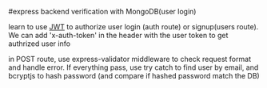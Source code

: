 #express backend verification with MongoDB(user login)

learn to use [JWT](https://jwt.io/introduction) to authorize user login (auth route) or signup(users route). We can add 'x-auth-token' in the header with the user token to get authrized user info

in POST route, use express-validator middleware to check request format and handle error.
If everything pass, use try catch to find user by email, and bcryptjs to hash password (and compare if hashed password match the DB)
